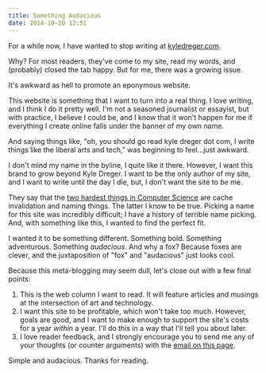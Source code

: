 ```yaml
---
title: Something Audacious
date: 2014-10-20 12:51
---
```

For a while now, I have wanted to stop writing at [kyledreger.com](http://kyledreger.com). 

Why? For most readers, they've come to my site, read my words, and (probably) closed the tab happy. But for me, there was a growing issue. 

It's awkward as hell to promote an eponymous website. 

This website is something that I want to turn into a real thing. I love writing, and I think I do it pretty well. I'm not a seasoned journalist or essayist, but with practice, I believe I could be, and I know that it won't happen for me if everything I create online falls under the banner of my own name.

And saying things like, "oh, you should go read kyle dreger dot com, I write things like the liberal arts and tech," was beginning to feel...just awkward. 

I don't mind my name in the byline, I quite like it there. However, I want this brand to grow beyond Kyle Dreger. I want to be the only author of my site, and I want to write until the day I die, but, I don't want the site to _be_ me.

They say that the [two hardest things in Computer Science](http://martinfowler.com/bliki/TwoHardThings.html) are cache invalidation and naming things. The latter I know to be true. Picking a name for this site was incredibly difficult; I have a history of terrible name picking. And, with something like this, I wanted to find the perfect fit. 

I wanted it to be something different. Something bold. Something adventurous. Something _audacious_. And why a fox? Because foxes are clever, and the juxtaposition of "fox" and "audacious" just looks cool. 

Because this meta-blogging may seem dull, let's close out with a few final points: 

1. This is the web column I want to read. It will feature articles and musings at the intersection of art and technology. 
2. I want this site to be profitable, which won't take too much. However, goals are good, and I want to make enough to support the site's costs for a year _within_ a year. I'll do this in a way that I'll tell you about later.
3. I love reader feedback, and I strongly encourage you to send me any of your thoughts (or counter arguments) with the [email on this page](/about). 

Simple and audacious. Thanks for reading. 
